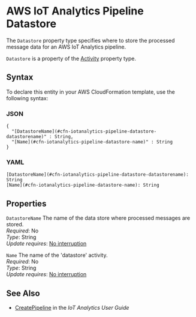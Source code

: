 # AWS IoT Analytics Pipeline Datastore<a name="aws-properties-iotanalytics-pipeline-datastore"></a>

<a name="aws-properties-iotanalytics-pipeline-datastore-description"></a>The `Datastore` property type specifies where to store the processed message data for an AWS IoT Analytics pipeline\.

<a name="aws-properties-iotanalytics-pipeline-datastore-inheritance"></a> `Datastore` is a property of the [Activity](aws-properties-iotanalytics-pipeline-activity.md) property type\.

## Syntax<a name="aws-properties-iotanalytics-pipeline-datastore-syntax"></a>

To declare this entity in your AWS CloudFormation template, use the following syntax:

### JSON<a name="aws-properties-iotanalytics-pipeline-datastore-syntax.json"></a>

```
{
  "[DatastoreName](#cfn-iotanalytics-pipeline-datastore-datastorename)" : String,
  "[Name](#cfn-iotanalytics-pipeline-datastore-name)" : String
}
```

### YAML<a name="aws-properties-iotanalytics-pipeline-datastore-syntax.yaml"></a>

```
[DatastoreName](#cfn-iotanalytics-pipeline-datastore-datastorename): String
[Name](#cfn-iotanalytics-pipeline-datastore-name): String
```

## Properties<a name="aws-properties-iotanalytics-pipeline-datastore-properties"></a>

`DatastoreName`  <a name="cfn-iotanalytics-pipeline-datastore-datastorename"></a>
The name of the data store where processed messages are stored\.  
 *Required*: No  
 *Type*: String  
 *Update requires*: [No interruption](using-cfn-updating-stacks-update-behaviors.md#update-no-interrupt) 

`Name`  <a name="cfn-iotanalytics-pipeline-datastore-name"></a>
The name of the 'datastore' activity\.  
 *Required*: No  
 *Type*: String  
 *Update requires*: [No interruption](using-cfn-updating-stacks-update-behaviors.md#update-no-interrupt) 

## See Also<a name="aws-properties-iotanalytics-pipeline-datastore-seealso"></a>
+ [CreatePipeline](https://docs.aws.amazon.com/iotanalytics/latest/userguide/api.html#cli-iotanalytics-createpipeline) in the *IoT Analytics User Guide*